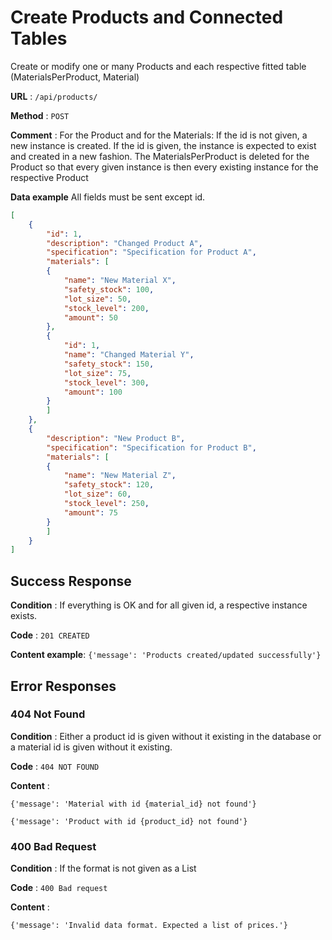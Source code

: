 # Create Products and Connected Tables

Create or modify one or many Products and each respective fitted table (MaterialsPerProduct, Material)

**URL** : `/api/products/`

**Method** : `POST`

**Comment** : For the Product and for the Materials: If the id is not given, a new instance is created. If the id is given, the instance is expected to exist and created in a new fashion. The MaterialsPerProduct is deleted for the Product so that every given instance is then every existing instance for the respective Product

**Data example** All fields must be sent except id.

```json
[
    {
        "id": 1,
        "description": "Changed Product A",
        "specification": "Specification for Product A",
        "materials": [
        {
            "name": "New Material X",
            "safety_stock": 100,
            "lot_size": 50,
            "stock_level": 200,
            "amount": 50
        },
        {
            "id": 1,
            "name": "Changed Material Y",
            "safety_stock": 150,
            "lot_size": 75,
            "stock_level": 300,
            "amount": 100
        }
        ]
    },
    {
        "description": "New Product B",
        "specification": "Specification for Product B",
        "materials": [
        {
            "name": "New Material Z",
            "safety_stock": 120,
            "lot_size": 60,
            "stock_level": 250,
            "amount": 75
        }
        ]
    }
]
```

## Success Response

**Condition** : If everything is OK and for all given id, a respective instance exists.

**Code** : `201 CREATED`

**Content example**: `{'message': 'Products created/updated successfully'}`

## Error Responses

### 404 Not Found

**Condition** : Either a product id is given without it existing in the database or a material id is given without it existing.

**Code** : `404 NOT FOUND`

**Content** : 

`{'message': 'Material with id {material_id} not found'}`

`{'message': 'Product with id {product_id} not found'}`

### 400 Bad Request

**Condition** : If the format is not given as a List

**Code** : `400 Bad request`

**Content** : 

`{'message': 'Invalid data format. Expected a list of prices.'}`
